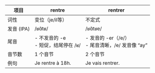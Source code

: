 | 项目        | rentre           | rentrer           |
|-------------|------------------|-------------------|
| 词性   | 变位（je/il等）   | 不定式             |
| 发音 (IPA)  | /ʁɑ̃tʁ/          | /ʁɑ̃tʁe/          |
| 尾音        | - 不发音的 -e <br> - 短促，结尾停在 /ʁ/     | - 发音的 -er（/e/） <br> - 尾音清晰，/e/ 发音像 “ay” |
| 音节数      | 1 个音节         | 2 个音节           |
| 例句        | Je rentre à 18h. | Je vais rentrer.  |
